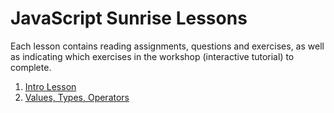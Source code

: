 # JavaScript Sunrise Lessons

Each lesson contains reading assignments, questions and exercises, as well as indicating which exercises in the workshop (interactive tutorial) to complete.

1. [Intro Lesson](00-introduction.md)
2. [Values, Types, Operators](01-types-and-operators.md)

